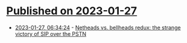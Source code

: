 # [Published on 2023-01-27](index.md)

* [2023-01-27, 06:34:24](https://news.ycombinator.com/item?id=34543271) - [Netheads vs. bellheads redux: the strange victory of SIP over the PSTN](https://www.devever.net/~hl/sip-victory)
